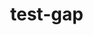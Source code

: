 # test-gap
<!DOCTYPE html>
<html lang="en">
<head>
    <meta charset="UTF-8">
    <meta http-equiv="X-UA-Compatible" content="IE=edge">
    <meta name="viewport" content="width=device-width, initial-scale=1.0">
    <title>Document</title>
    <style>
        html,
        body {
            height: 100%;
            /* высота элементов в процентах */
            margin: 0;
            /* убираем внешние отступы со всех сторон */
            overflow: auto;
            /* полоса прокрутки будет добавлена автоматически при переполнении элемента */
        }

        .grid-container,
        .grid-container2 {
            display: grid;
            /* элемент отображается как блочный   grid-контейнер */
            margin-top: 5px;
            /* внешний отступ сверху */
            padding: 12px;
            /* внешний отступ элемента со всех сторон */
            background: rgb(0, 150, 208);
            /* цвет заднего фона */
        }

        .grid-container>div,
        .grid-container2>div {
            background: rgb(241, 101, 41);
            /* цвет заднего фона */
            border: 1px solid #000;
            /* сплошная граница размером 1 пиксель черного цвета */
            text-align: center;
            /* горизонтальное выравнивание текста */
        }

        .grid-container {
            grid-template-columns: 50px auto 100px;
            grid-gap: 10px;
            /* задаем промежуток между строками и столбцами в макете сетки */
        }

        .grid-container2 {
            height: 50%;
            /* высота элемента в процентах */
            grid-template-columns: auto auto auto;
            grid-gap: 10% 20px;
            /* задаем промежуток между строками и столбцами в макете сетки */
        }
    </style>
</head>

<body>
    <div class="grid-container">
        <div>A</div>
        <div>B</div>
        <div>C</div>
        <div>D</div>
        <div>E</div>
        <div>F</div>
    </div>
    <div class="grid-container2">
        <div>A</div>
        <div>B</div>
        <div>C</div>
        <div>D</div>
        <div>E</div>
        <div>F</div>
    </div>
</body>
</html>
